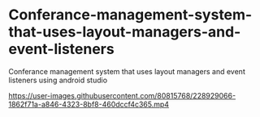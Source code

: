 # Conferance-management-system-that-uses-layout-managers-and-event-listeners
Conferance management system that uses layout managers and event listeners using android studio



https://user-images.githubusercontent.com/80815768/228929066-1862f71a-a846-4323-8bf8-460dccf4c365.mp4

